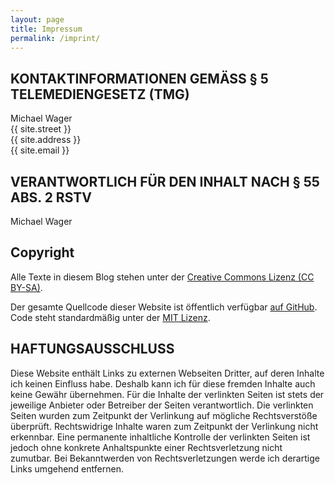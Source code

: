```yaml
---
layout: page
title: Impressum
permalink: /imprint/
---
```


## KONTAKTINFORMATIONEN GEMÄSS § 5 TELEMEDIENGESETZ (TMG) ##

Michael Wager<br>
{{ site.street }}<br>
{{ site.address }}<br>
{{ site.email }}<br>

## VERANTWORTLICH FÜR DEN INHALT NACH § 55 ABS. 2 RSTV

Michael Wager

## Copyright ##

Alle Texte in diesem Blog stehen unter der <a href="http://creativecommons.org/licenses/by-sa/3.0/">Creative Commons Lizenz (CC BY-SA)</a>.

Der gesamte Quellcode dieser Website ist öffentlich verfügbar <a href="https://github.com/mwager/mwager.github.io">auf GitHub</a>. Code steht standardmäßig unter der <a href="https://github.com/mwager/mwager.github.io/blob/master/LICENSE">MIT Lizenz</a>.


## HAFTUNGSAUSSCHLUSS ##

Diese Website enthält Links zu externen Webseiten Dritter, auf deren Inhalte ich keinen Einfluss habe. Deshalb kann ich für diese fremden Inhalte auch keine Gewähr übernehmen. Für die Inhalte der verlinkten Seiten ist stets der jeweilige Anbieter oder Betreiber der Seiten verantwortlich. Die verlinkten Seiten wurden zum Zeitpunkt der Verlinkung auf mögliche Rechtsverstöße überprüft. Rechtswidrige Inhalte waren zum Zeitpunkt der Verlinkung nicht erkennbar. Eine permanente inhaltliche Kontrolle der verlinkten Seiten ist jedoch ohne konkrete Anhaltspunkte einer Rechtsverletzung nicht zumutbar. Bei Bekanntwerden von Rechtsverletzungen werde ich derartige Links umgehend entfernen.
